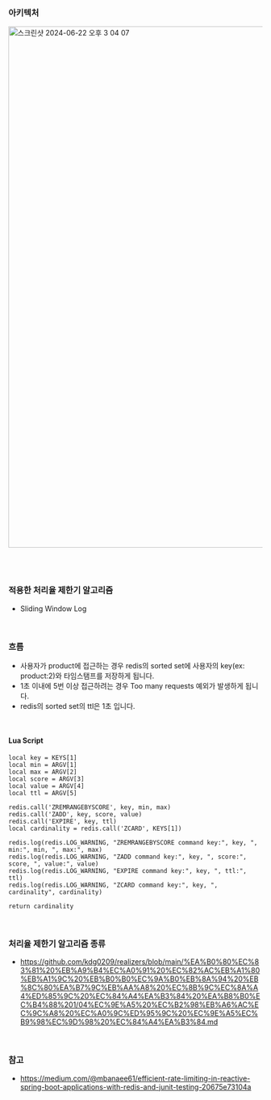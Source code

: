 ### 아키텍처

<img width="1032" alt="스크린샷 2024-06-22 오후 3 04 07" src="https://github.com/kdg0209/rate-limiter/assets/80187200/d35b7a03-f0af-4b8d-a77d-d2e62a3cd7e9">

<br><br>

### 적용한 처리율 제한기 알고리즘

- Sliding Window Log

<br>

### 흐름

- 사용자가 product에 접근하는 경우 redis의 sorted set에 사용자의 key(ex: product:2)와 타임스탬프를 저장하게 됩니다.
- 1초 이내에 5번 이상 접근하려는 경우 Too many requests 예외가 발생하게 됩니다.
- redis의 sorted set의 ttl은 1초 입니다.

<br>

#### Lua Script

```script
local key = KEYS[1]
local min = ARGV[1]
local max = ARGV[2]
local score = ARGV[3]
local value = ARGV[4]
local ttl = ARGV[5]

redis.call('ZREMRANGEBYSCORE', key, min, max)
redis.call('ZADD', key, score, value)
redis.call('EXPIRE', key, ttl)
local cardinality = redis.call('ZCARD', KEYS[1])

redis.log(redis.LOG_WARNING, "ZREMRANGEBYSCORE command key:", key, ", min:", min, ", max:", max)
redis.log(redis.LOG_WARNING, "ZADD command key:", key, ", score:", score, ", value:", value)
redis.log(redis.LOG_WARNING, "EXPIRE command key:", key, ", ttl:", ttl)
redis.log(redis.LOG_WARNING, "ZCARD command key:", key, ", cardinality", cardinality)

return cardinality
```

<br>

### 처리율 제한기 알고리즘 종류

- https://github.com/kdg0209/realizers/blob/main/%EA%B0%80%EC%83%81%20%EB%A9%B4%EC%A0%91%20%EC%82%AC%EB%A1%80%EB%A1%9C%20%EB%B0%B0%EC%9A%B0%EB%8A%94%20%EB%8C%80%EA%B7%9C%EB%AA%A8%20%EC%8B%9C%EC%8A%A4%ED%85%9C%20%EC%84%A4%EA%B3%84%20%EA%B8%B0%EC%B4%88%201/04%EC%9E%A5%20%EC%B2%98%EB%A6%AC%EC%9C%A8%20%EC%A0%9C%ED%95%9C%20%EC%9E%A5%EC%B9%98%EC%9D%98%20%EC%84%A4%EA%B3%84.md

<br>

### 참고

- https://medium.com/@mbanaee61/efficient-rate-limiting-in-reactive-spring-boot-applications-with-redis-and-junit-testing-20675e73104a
